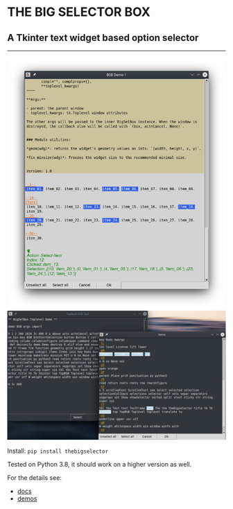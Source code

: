# THE BIG SELECTOR BOX

## A Tkinter text widget based option selector

-----

![](https://github.com/kantal/thebigselector/blob/main/docs/screenshot-1.png)
![](https://github.com/kantal/thebigselector/blob/main/docs/screenshot-2.png)

Install: `pip install thebigselector`

Tested on Python 3.8, it should work on a higher version as well.

For the details see:

  - [docs](https://github.com/kantal/thebigselector/blob/main/docs/Use.md)
  - [demos](https://github.com/kantal/thebigselector/tree/main/demos)
